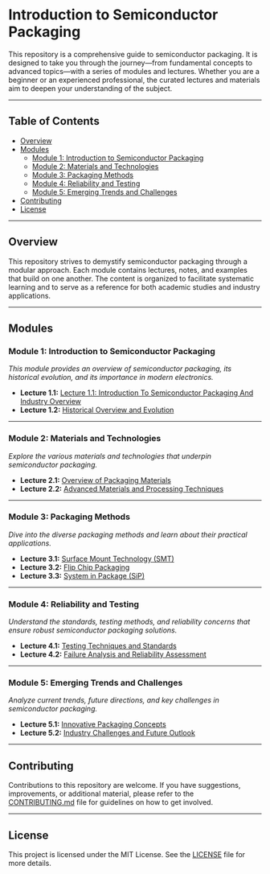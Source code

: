 
# Introduction to Semiconductor Packaging

This repository is a comprehensive guide to semiconductor packaging. It is designed to take you through the journey—from fundamental concepts to advanced topics—with a series of modules and lectures. Whether you are a beginner or an experienced professional, the curated lectures and materials aim to deepen your understanding of the subject.

---

## Table of Contents

- [Overview](#overview)
- [Modules](#modules)
  - [Module 1: Introduction to Semiconductor Packaging](#module-1-introduction-to-semiconductor-packaging)
  - [Module 2: Materials and Technologies](#module-2-materials-and-technologies)
  - [Module 3: Packaging Methods](#module-3-packaging-methods)
  - [Module 4: Reliability and Testing](#module-4-reliability-and-testing)
  - [Module 5: Emerging Trends and Challenges](#module-5-emerging-trends-and-challenges)
- [Contributing](#contributing)
- [License](#license)

---

## Overview

This repository strives to demystify semiconductor packaging through a modular approach. Each module contains lectures, notes, and examples that build on one another. The content is organized to facilitate systematic learning and to serve as a reference for both academic studies and industry applications.

---

## Modules

### Module 1: Introduction to Semiconductor Packaging

*This module provides an overview of semiconductor packaging, its historical evolution, and its importance in modern electronics.*

- **Lecture 1.1:** [Lecture 1.1: Introduction To Semiconductor Packaging And Industry Overview](./Module%201%20-%20Packaging%20Evolution%3A%20From%20Basics%20to%203D%20Integration/L1%20-%20Introduction%20To%20Semiconductor%20Packaging%20And%20Industry%20Overview/)
- **Lecture 1.2:** [Historical Overview and Evolution](./Module1/lecture2-history-and-evolution.md)

---

### Module 2: Materials and Technologies

*Explore the various materials and technologies that underpin semiconductor packaging.*

- **Lecture 2.1:** [Overview of Packaging Materials](./Module2/lecture1-materials-overview.md)
- **Lecture 2.2:** [Advanced Materials and Processing Techniques](./Module2/lecture2-advanced-materials.md)

---

### Module 3: Packaging Methods

*Dive into the diverse packaging methods and learn about their practical applications.*

- **Lecture 3.1:** [Surface Mount Technology (SMT)](./Module3/lecture1-smt.md)
- **Lecture 3.2:** [Flip Chip Packaging](./Module3/lecture2-flip-chip.md)
- **Lecture 3.3:** [System in Package (SiP)](./Module3/lecture3-sip.md)

---

### Module 4: Reliability and Testing

*Understand the standards, testing methods, and reliability concerns that ensure robust semiconductor packaging solutions.*

- **Lecture 4.1:** [Testing Techniques and Standards](./Module4/lecture1-testing-techniques.md)
- **Lecture 4.2:** [Failure Analysis and Reliability Assessment](./Module4/lecture2-failure-analysis.md)

---

### Module 5: Emerging Trends and Challenges

*Analyze current trends, future directions, and key challenges in semiconductor packaging.*

- **Lecture 5.1:** [Innovative Packaging Concepts](./Module5/lecture1-innovations.md)
- **Lecture 5.2:** [Industry Challenges and Future Outlook](./Module5/lecture2-challenges-future.md)

---

## Contributing

Contributions to this repository are welcome. If you have suggestions, improvements, or additional material, please refer to the [CONTRIBUTING.md](CONTRIBUTING.md) file for guidelines on how to get involved.

---

## License

This project is licensed under the MIT License. See the [LICENSE](LICENSE) file for more details.
